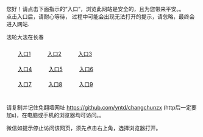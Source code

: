 您好！请点击下面指示的“入口”，浏览此网站是安全的，且为您带来平安。。 <br/>
点击入口后，请耐心等待， 过程中可能会出现无法打开的提示，请忽略，最终会进入网站. </br>

法轮大法在长春<br/>
<div style="padding:10px"><a style="margin:20px" target="_blank" href="https://d31bn3wjellos7.cloudfront.net/2Qpsp?tgxpnrwl" id="ccLink1" rel="nofollow">入口1</a> <a target="_blank" style="margin:20px" href="https://d2yxqhtd6pwk9x.cloudfront.net/2Qpsp?cvcrzc" id="ccLink2" rel="nofollow">入口2</a> <a style="margin:20px" target="_blank" href="https://d31lf3iuv3o2ez.cloudfront.net/2Qpsp?gxxjt" id="ccLink3" rel="nofollow">入口3</a></div>

<div style="padding:10px" ><a style="margin:20px" target="_blank" href="https://d31bn3wjellos7.cloudfront.net/2Qpsp?tgxpnrwl" id="ccLink4" rel="nofollow">入口4</a> <a style="margin:20px" href="https://d2yxqhtd6pwk9x.cloudfront.net/2Qpsp?cvcrzc" target="_blank" id="ccLink5" rel="nofollow">入口5</a> <a style="margin:20px" href="https://d31lf3iuv3o2ez.cloudfront.net/2Qpsp?gxxjt" target="_blank" id="ccLink6" rel="nofollow">入口6</a></div>

<div style="padding:10px"><a style="margin:20px" target="_blank" href="https://d31bn3wjellos7.cloudfront.net/2Qpsp?tgxpnrwl" id="ccLink7" rel="nofollow">入口7</a> <a style="margin:20px" href="https://d2yxqhtd6pwk9x.cloudfront.net/2Qpsp?cvcrzc" target="_blank" id="ccLink8" rel="nofollow">入口8</a> <a style="margin:20px" target="_blank" href="https://d31lf3iuv3o2ez.cloudfront.net/2Qpsp?gxxjt" id="ccLink9" rel="nofollow">入口9</a></div>

<br/>



请复制并记住免翻墙网址 https://github.com/yntd/changchunzx (http后一定要加s)，在电脑或手机的浏览器均可访问。。<br/>

微信如提示停止访问该网页，须先点击右上角，选择浏览器打开。
